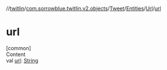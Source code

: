 //[twitlin](../../../../index.md)/[com.sorrowblue.twitlin.v2.objects](../../../index.md)/[Tweet](../../index.md)/[Entities](../index.md)/[Url](index.md)/[url](url.md)



# url  
[common]  
Content  
val [url](url.md): [String](https://kotlinlang.org/api/latest/jvm/stdlib/kotlin/-string/index.html)  



